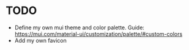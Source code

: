 # TODO
- Define my own mui theme and color palette. Guide: https://mui.com/material-ui/customization/palette/#custom-colors
- Add my own favicon